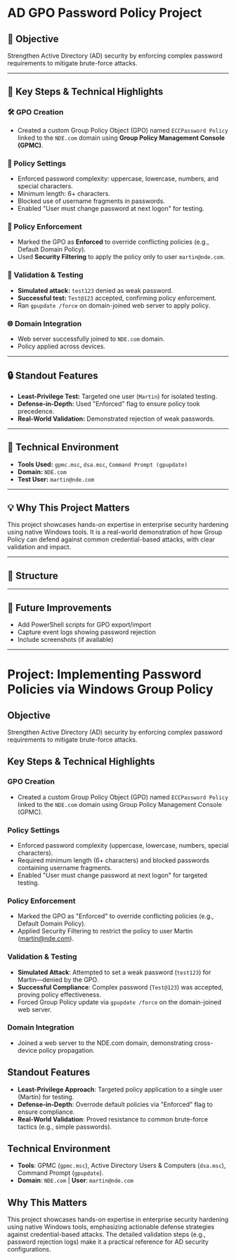 # AD GPO Password Policy Project

## 🎯 Objective
Strengthen Active Directory (AD) security by enforcing complex password requirements to mitigate brute-force attacks.

---

## 🔧 Key Steps & Technical Highlights

### 🛠️ GPO Creation
- Created a custom Group Policy Object (GPO) named `ECCPassword Policy` linked to the `NDE.com` domain using **Group Policy Management Console (GPMC)**.

### 🔐 Policy Settings
- Enforced password complexity: uppercase, lowercase, numbers, and special characters.
- Minimum length: 6+ characters.
- Blocked use of username fragments in passwords.
- Enabled "User must change password at next logon" for testing.

### 📢 Policy Enforcement
- Marked the GPO as **Enforced** to override conflicting policies (e.g., Default Domain Policy).
- Used **Security Filtering** to apply the policy only to user `martin@nde.com`.

### 🧪 Validation & Testing
- **Simulated attack:** `test123` denied as weak password.
- **Successful test:** `Test@123` accepted, confirming policy enforcement.
- Ran `gpupdate /force` on domain-joined web server to apply policy.

### 🌐 Domain Integration
- Web server successfully joined to `NDE.com` domain.
- Policy applied across devices.

---

## 🔒 Standout Features
- **Least-Privilege Test:** Targeted one user (`Martin`) for isolated testing.
- **Defense-in-Depth:** Used "Enforced" flag to ensure policy took precedence.
- **Real-World Validation:** Demonstrated rejection of weak passwords.

---

## 🧰 Technical Environment
- **Tools Used:** `gpmc.msc`, `dsa.msc`, `Command Prompt (gpupdate)`
- **Domain:** `NDE.com`
- **Test User:** `martin@nde.com`

---

## 💡 Why This Project Matters
This project showcases hands-on expertise in enterprise security hardening using native Windows tools. It is a real-world demonstration of how Group Policy can defend against common credential-based attacks, with clear validation and impact.

---

## 📁 Structure

---

## 🚀 Future Improvements
- Add PowerShell scripts for GPO export/import
- Capture event logs showing password rejection
- Include screenshots (if available)

---
# Project: Implementing Password Policies via Windows Group Policy

## Objective
Strengthen Active Directory (AD) security by enforcing complex password requirements to mitigate brute-force attacks.

## Key Steps & Technical Highlights

### GPO Creation
- Created a custom Group Policy Object (GPO) named `ECCPassword Policy` linked to the `NDE.com` domain using Group Policy Management Console (GPMC).

### Policy Settings
- Enforced password complexity (uppercase, lowercase, numbers, special characters).
- Required minimum length (6+ characters) and blocked passwords containing username fragments.
- Enabled "User must change password at next logon" for targeted testing.

### Policy Enforcement
- Marked the GPO as "Enforced" to override conflicting policies (e.g., Default Domain Policy).
- Applied Security Filtering to restrict the policy to user Martin (martin@nde.com).

### Validation & Testing
- **Simulated Attack**: Attempted to set a weak password (`test123`) for Martin—denied by the GPO.
- **Successful Compliance**: Complex password (`Test@123`) was accepted, proving policy effectiveness.
- Forced Group Policy update via `gpupdate /force` on the domain-joined web server.

### Domain Integration
- Joined a web server to the NDE.com domain, demonstrating cross-device policy propagation.

## Standout Features
- **Least-Privilege Approach**: Targeted policy application to a single user (Martin) for testing.
- **Defense-in-Depth**: Overrode default policies via "Enforced" flag to ensure compliance.
- **Real-World Validation**: Proved resistance to common brute-force tactics (e.g., simple passwords).

## Technical Environment
- **Tools**: GPMC (`gpmc.msc`), Active Directory Users & Computers (`dsa.msc`), Command Prompt (`gpupdate`).
- **Domain**: `NDE.com` | **User**: `martin@nde.com`

## Why This Matters
This project showcases hands-on expertise in enterprise security hardening using native Windows tools, emphasizing actionable defense strategies against credential-based attacks. The detailed validation steps (e.g., password rejection logs) make it a practical reference for AD security configurations.

